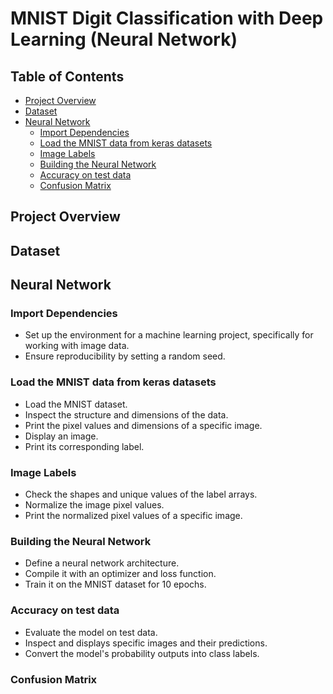 # MNIST Digit Classification with Deep Learning (Neural Network)


## Table of Contents
- [Project Overview](#project-overview)
- [Dataset](#dataset)
- [Neural Network](#neural-network)
    - [Import Dependencies](#import-dependencies)
    - [Load the MNIST data from keras datasets](#load-the-mnist-data-from-keras-datasets)
    - [Image Labels](#image-labels)
    - [Building the Neural Network](#building-the-neural-network)
    - [Accuracy on test data](#accuracy-on-test-data)
    - [Confusion Matrix](#confusion-matrix)

## Project Overview


## Dataset


## Neural Network
### Import Dependencies
- Set up the environment for a machine learning project, specifically for working with image data.
- Ensure reproducibility by setting a random seed.

### Load the MNIST data from keras datasets
- Load the MNIST dataset.
- Inspect the structure and dimensions of the data.
- Print the pixel values and dimensions of a specific image.
- Display an image.
- Print its corresponding label.

### Image Labels
- Check the shapes and unique values of the label arrays.
- Normalize the image pixel values.
- Print the normalized pixel values of a specific image.

### Building the Neural Network
- Define a neural network architecture.
- Compile it with an optimizer and loss function.
- Train it on the MNIST dataset for 10 epochs.

### Accuracy on test data
- Evaluate the model on test data.
- Inspect and displays specific images and their predictions.
- Convert the model's probability outputs into class labels.

### Confusion Matrix
